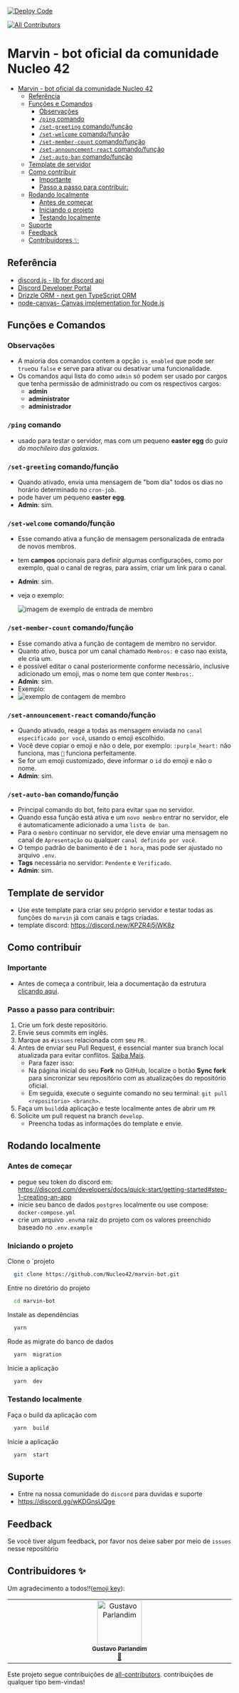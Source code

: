 [![Deploy Code](https://github.com/Nucleo42/marvin-bot/actions/workflows/deploy.yml/badge.svg?branch=main)](https://github.com/Nucleo42/marvin-bot/actions/workflows/deploy.yml)
<!-- ALL-CONTRIBUTORS-BADGE:START - Do not remove or modify this section -->
[![All Contributors](https://img.shields.io/badge/all_contributors-1-orange.svg?style=flat-square)](#contributors-)
<!-- ALL-CONTRIBUTORS-BADGE:END -->

# Marvin - bot oficial da comunidade Nucleo 42

- [Marvin - bot oficial da comunidade Nucleo 42](#marvin---bot-oficial-da-comunidade-nucleo-42)
  - [Referência](#referência)
  - [Funções e Comandos](#funções-e-comandos)
    - [Observações](#observações)
    - [`/ping` comando](#ping-comando)
    - [`/set-greeting` comando/função](#set-greeting-comandofunção)
    - [`/set-welcome` comando/função](#set-welcome-comandofunção)
    - [`/set-member-count` comando/função](#set-member-count-comandofunção)
    - [`/set-announcement-react` comando/função](#set-announcement-react-comandofunção)
    - [`/set-auto-ban` comando/função](#set-auto-ban-comandofunção)
  - [Template de servidor](#template-de-servidor)
  - [Como  contribuir](#como--contribuir)
    - [Importante](#importante)
    - [Passo a passo para contribuir:](#passo-a-passo-para-contribuir)
  - [Rodando localmente](#rodando-localmente)
    - [Antes de começar](#antes-de-começar)
    - [Iniciando o projeto](#iniciando-o-projeto)
    - [Testando localmente](#testando-localmente)
  - [Suporte](#suporte)
  - [Feedback](#feedback)
  - [Contribuidores ✨](#contribuidores-)

## Referência

 - [discord.js - lib for discord api](https://discord.js.org/)
 - [Discord Developer Portal](https://discord.com/developers/docs/intro)
 - [Drizzle ORM - next gen TypeScript ORM](https://orm.drizzle.team/)
 - [node-canvas-  Canvas implementation for Node.js](https://github.com/Automattic/node-canvas)


## Funções e Comandos

### Observações  
- A maioria dos comandos contem a opção `is_enabled` que pode ser `true`ou `false` e serve para ativar ou desativar uma funcionalidade.
- Os comandos aqui lista do como `admin` só podem ser usado por cargos que tenha permissão de administrado ou com os  respectivos  cargos:      
  - **admin**
  - **administrator**
  - **administrador**

### `/ping` comando
- usado para testar o servidor, mas com um pequeno **easter egg** do *guia do mochileiro das galaxias*.

### `/set-greeting` comando/função  
- Quando ativado, envia uma mensagem de "bom dia" todos os dias no horário determinado no `cron-job`.
- pode haver um pequeno **easter egg**.
- **Admin**: sim.

### `/set-welcome` comando/função 
- Esse comando ativa a função de mensagem personalizada de entrada de novos membros.
- tem **campos** opcionais para definir algumas configurações, como por exemplo, qual o canal de regras, para assim, criar um link para o canal.
- **Admin**: sim.
- veja o exemplo: 
  
  <img src="./static/images/welcome.jpg" alt="imagem de exemplo de entrada de membro">

### `/set-member-count` comando/função
- Esse comando ativa a função de contagem de membro no servidor.
- Quanto ativo, busca por um canal chamado `Membros:` e caso nao exista, ele cria um.
- é possível editar o canal posteriormente conforme necessário, inclusive adicionado um emoji, mas o nome tem que conter `Membros:`.
- **Admin**: sim.
- Exemplo: 
- 
  <img src="./static/images/member.jpg" alt="exemplo de contagem de membro">

### `/set-announcement-react` comando/função
- Quando ativado, reage a todas as mensagem enviada no `canal especificado por você`, usando o emoji escolhido.
- Você deve copiar o emoji e não o dele, por exemplo: `:purple_heart:` não funciona, mas `💜` funciona perfeitamente.
- Se for um emoji customizado, deve informar o `id` do emoji e não o nome.
- **Admin**: sim.
  

### `/set-auto-ban` comando/função
- Principal comando do bot, feito para evitar `spam` no servidor.
- Quando essa função está ativa e um `novo membro` entrar no servidor, ele é automaticamente adicionado a uma `lista de ban`.
- Para o `membro` continuar no servidor, ele deve enviar uma mensagem no canal de `Apresentação` ou qualquer `canal definido por você`.  
- O tempo padrão de banimento é  de `1 hora`, mas pode ser ajustado no arquivo `.env`.
- **Tags** necessária no servidor: `Pendente` e `Verificado`.
- **Admin**: sim.


## Template de servidor
- Use este template para criar seu próprio servidor e testar todas as funções do `marvin` já com canais e tags criadas.
- template discord: https://discord.new/KPZR4j5jWK8z

## Como  contribuir
### Importante

- Antes de começa a contribuir, leia a documentação da estrutura [clicando aqui](https://github.com/Nucleo42/marvin-bot/blob/main/docs/infrastructure.md).

### Passo a passo para contribuir:

1. Crie um fork deste repositório.
2. Envie seus commits em inglês.
3. Marque as `#issues` relacionada com seu `PR`.
4. Antes de enviar seu Pull Request, é essencial manter sua branch local atualizada para evitar conflitos. [Saiba Mais](https://www.freecodecamp.org/portuguese/news/git-pull-explicado/).
   - Para fazer isso:
   - Na página inicial do seu **Fork** no GitHub, localize o botão **Sync fork** para sincronizar seu repositório com as atualizações do repositório oficial.
   - Em seguida, execute o seguinte comando no seu terminal: `git pull <repositorio> <branch>`.
5. Faça um `build`da aplicação e teste localmente antes de abrir um `PR` 
5. Solicite um pull request na branch `develop`.
   - Preencha todas as informações do template e envie.



## Rodando localmente

### Antes de começar
- pegue seu token do discord em: https://discord.com/developers/docs/quick-start/getting-started#step-1-creating-an-app
- inicie seu banco de dados `postgres` localmente ou use compose: `docker-compose.yml`
- crie um arquivo `.env`na raiz do projeto com os valores preenchido baseado no `.env.example`

### Iniciando o projeto

Clone o `projeto

```bash
  git clone https://github.com/Nucleo42/marvin-bot.git
```

Entre no diretório do projeto

```bash
  cd marvin-bot
```

Instale as dependências

```bash
  yarn 
```

Rode as migrate do banco de dados

```bash
  yarn  migration
```

Inicie a aplicação

```bash
  yarn  dev
```
### Testando localmente

Faça o build da aplicação com

```bash
  yarn  build
```

Inicie a aplicação

```bash
  yarn  start
```

## Suporte
- Entre na nossa comunidade do `discord` para duvidas e suporte
- https://discord.gg/wKDGnsUQge

## Feedback

Se você tiver algum feedback, por favor nos deixe saber por meio de `issues` nesse repositório

## Contribuidores ✨


Um agradecimento a todos!!([emoji key](https://allcontributors.org/docs/en/emoji-key)):

<!-- ALL-CONTRIBUTORS-LIST:START - Do not remove or modify this section -->
<!-- prettier-ignore-start -->
<!-- markdownlint-disable -->
<table>
  <tbody>
    <tr>
      <td align="center" valign="top" width="14.28%"><a href="https://github.com/parlandin"><img src="https://avatars.githubusercontent.com/u/56051040?v=4?s=100" width="100px;" alt="Gustavo Parlandim"/><br /><sub><b>Gustavo Parlandim</b></sub></a><br /><a href="#maintenance-parlandin" title="Maintenance">🚧</a></td>
    </tr>
  </tbody>
</table>

<!-- markdownlint-restore -->
<!-- prettier-ignore-end -->

<!-- ALL-CONTRIBUTORS-LIST:END -->
Este projeto segue contribuições de [all-contributors](https://github.com/all-contributors/all-contributors). contribuições de qualquer tipo bem-vindas!
